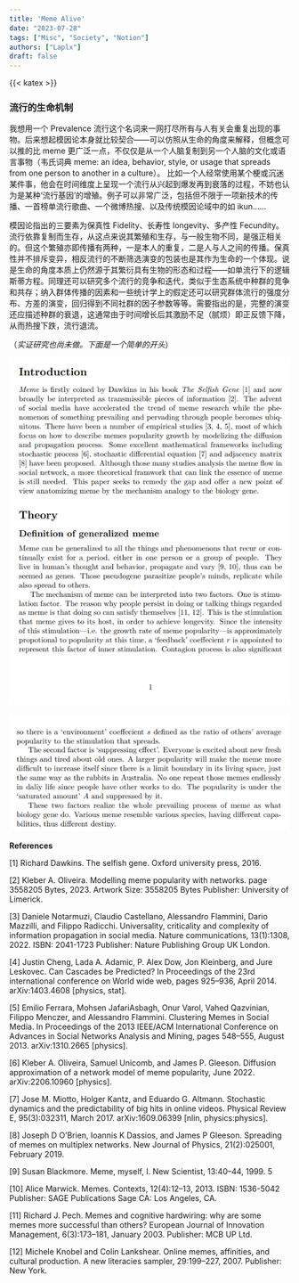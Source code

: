 ```yaml
---
title: 'Meme Alive'
date: "2023-07-28"
tags: ["Misc", "Society", "Notion"]
authors: ["Laplx"]
draft: false
---
```

{{< katex >}}
### 流行的生命机制

我想用一个 Prevalence 流行这个名词来一网打尽所有与人有关会重复出现的事物。后来想起模因论本身就比较契合——可以仿照从生命的角度来解释，但概念可以推的比 meme 更广泛一点，不仅仅是从一个人脑复制到另一个人脑的文化或语言事物（韦氏词典 meme: an idea, behavior, style, or usage that spreads from one person to another in a culture）。 比如一个人经常使用某个梗或沉迷某件事，他会在时间维度上呈现一个流行从兴起到爆发再到衰落的过程，不妨也认为是某种‘流行基因’的增殖。例子可以非常广泛，包括但不限于一项新技术的传播、一首榜单流行歌曲、一个微博热搜、以及传统模因论域中的如 ikun……

模因论指出的三要素为保真性 Fidelity、长寿性 longevity、多产性 Fecundity。流行依靠复制而生存，从这点来说其繁殖和生存，与一般生物不同，是强正相关的。但这个繁殖亦即传播有两种，一是本人的重复，二是人与人之间的传播。保真性并不排斥变异，相反流行的不断筛选演变的包装也是其作为生命的一个体现。说是生命的角度本质上仍然源于其繁衍具有生物的形态和过程——如单流行下的逻辑斯蒂方程。同理还可以研究多个流行的竞争和迭代，类似于生态系统中种群的竞争和共存；纳入群体传播的因素和一些统计学上的假定还可以研究群体流行的强度分布、方差的演变，回归得到不同社群的因子参数等等。需要指出的是，完整的演变还应描述种群的衰退，这通常由于时间增长后其激励不足（腻烦）即正反馈下降，从而热搜下跌，流行退流。

（*实证研究也尚未做。下面是一个简单的开头*）

![](./23.7.28.png)

![](./23.7.28(2).png)

**References**

[1] Richard Dawkins. The selfish gene. Oxford university press, 2016. 

[2] Kleber A. Oliveira. Modelling meme popularity with networks. page 3558205 Bytes, 2023. Artwork Size: 3558205 Bytes Publisher: University of Limerick. 

[3] Daniele Notarmuzi, Claudio Castellano, Alessandro Flammini, Dario Mazzilli, and Filippo Radicchi. Universality, criticality and complexity of information propagation in social media. Nature communications, 13(1):1308, 2022. ISBN: 2041-1723 Publisher: Nature Publishing Group UK London. 

[4] Justin Cheng, Lada A. Adamic, P. Alex Dow, Jon Kleinberg, and Jure Leskovec. Can Cascades be Predicted? In Proceedings of the 23rd international conference on World wide web, pages 925–936, April 2014. arXiv:1403.4608 [physics, stat]. 

[5] Emilio Ferrara, Mohsen JafariAsbagh, Onur Varol, Vahed Qazvinian, Filippo Menczer, and Alessandro Flammini. Clustering Memes in Social Media. In Proceedings of the 2013 IEEE/ACM International Conference on Advances in Social Networks Analysis and Mining, pages 548–555, August 2013. arXiv:1310.2665 [physics]. 

[6] Kleber A. Oliveira, Samuel Unicomb, and James P. Gleeson. Diffusion approximation of a network model of meme popularity, June 2022. arXiv:2206.10960 [physics]. 

[7] Jose M. Miotto, Holger Kantz, and Eduardo G. Altmann. Stochastic dynamics and the predictability of big hits in online videos. Physical Review E, 95(3):032311, March 2017. arXiv:1609.06399 [nlin, physics:physics]. 

[8] Joseph D O’Brien, Ioannis K Dassios, and James P Gleeson. Spreading of memes on multiplex networks. New Journal of Physics, 21(2):025001, February 2019. 

[9] Susan Blackmore. Meme, myself, I. New Scientist, 13:40–44, 1999. 5 

[10] Alice Marwick. Memes. Contexts, 12(4):12–13, 2013. ISBN: 1536-5042 Publisher: SAGE Publications Sage CA: Los Angeles, CA. 

[11] Richard J. Pech. Memes and cognitive hardwiring: why are some memes more successful than others? European Journal of Innovation Management, 6(3):173–181, January 2003. Publisher: MCB UP Ltd. 

[12] Michele Knobel and Colin Lankshear. Online memes, affinities, and cultural production. A new literacies sampler, 29:199–227, 2007. Publisher: New York.
